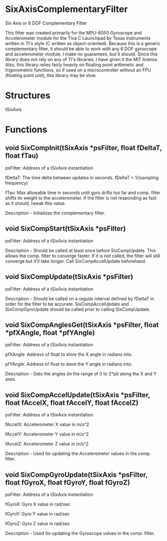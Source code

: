 SixAxisComplementaryFilter
==========================

Six Axis or 6 DOF Complementary Filter

This filter was created primarily for the MPU-6050 Gyroscope and Accelerometer module for the
Tiva C Launchpad by Texas Instruments written in TI's style (C written as object-oriented).
Because this is a generic complementary filter, it should be able to work with any 6 DOF
gyroscope and accelerometer module. I make no guarantees, but it should.
Since this library does not rely on any of TI's libraries, I have given it the MIT license.
Also, this library relies fairly heavily on floating point arithmetic and trigonometric
functions, so if used on a microcontroller without an FPU (floating point unit), this
library may be slow.

Structures
==========================
tSixAxis


Functions
==========================

void SixCompInit(tSixAxis *psFilter, float fDeltaT, float fTau)
--------------------------------------------------------------------------------------------
psFilter: Address of a tSixAxis instantiation

fDeltaT:  The time delta between updates in seconds. fDeltaT = 1/(sampling frequency)

fTau:     Max allowable time in seconds until gyro drifts too far and comp. filter
          shifts its weight to the accelerometer. If the filter is not responding as fast
          as it should, tweak this value.
          
Description - Initializes the complementary filter.


void SixCompStart(tSixAxis *psFilter)
--------------------------------------------------------------------------------------------
psFilter: Address of a tSixAxis instantiation

Description - Should be called at least once before SixCompUpdate. This allows the comp.
filter to converge faster. If it is not called, the filter will still converge but it'll
take longer. Call SixCompAccelUpdate beforehand.


void SixCompUpdate(tSixAxis *psFilter)
--------------------------------------------------------------------------------------------
psFilter: Address of a tSixAxis instantiation

Description - Should be called on a regular interval defined by fDeltaT in order for the
filter to be accurate. SixCompAccelUpdate and SixCompGyroUpdate should be called prior to
calling SixCompUpdate.


void SixCompAnglesGet(tSixAxis *psFilter, float *pfXAngle, float *pfYAngle)
--------------------------------------------------------------------------------------------
psFilter: Address of a tSixAxis instantiation

pfXAngle: Address of float to store the X angle in radians into.

pfYAngle: Address of float to store the Y angle in radians into.

Description - Gets the angles (in the range of 0 to 2*pi) along the X and Y axes.


void SixCompAccelUpdate(tSixAxis *psFilter, float fAccelX, float fAccelY, float fAccelZ)
--------------------------------------------------------------------------------------------
psFilter: Address of a tSixAxis instantiation

fAccelX:  Accelerometer X value in m/s^2

fAccelY:  Accelerometer Y value in m/s^2

fAccelZ:  Accelerometer Z value in m/s^2

Description - Used for updating the Accelerometer values in the comp. filter.


void SixCompGyroUpdate(tSixAxis *psFilter, float fGyroX, float fGyroY, float fGyroZ)
--------------------------------------------------------------------------------------------
psFilter: Address of a tSixAxis instantiation

fGyroX:   Gyro X value in rad/sec

fGyroY:   Gyro Y value in rad/sec

fGyroZ:   Gyro Z value in rad/sec

Description - Used for updating the Gyroscope values in the comp. filter.
